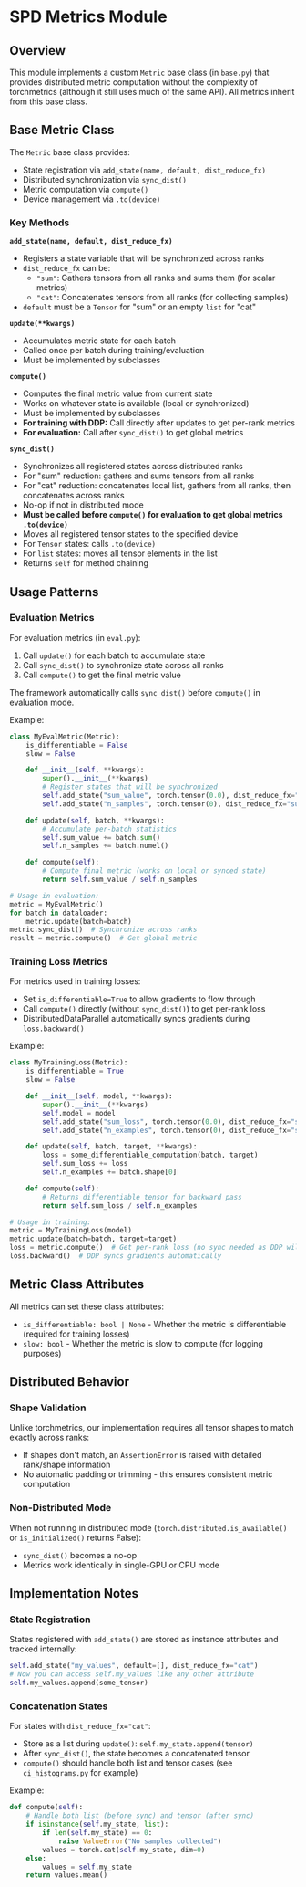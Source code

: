 # SPD Metrics Module

## Overview

This module implements a custom `Metric` base class (in `base.py`) that provides distributed metric computation without the complexity of torchmetrics (although it still uses much of the same API). All metrics inherit from this base class.

## Base Metric Class

The `Metric` base class provides:
- State registration via `add_state(name, default, dist_reduce_fx)`
- Distributed synchronization via `sync_dist()`
- Metric computation via `compute()`
- Device management via `.to(device)`

### Key Methods

**`add_state(name, default, dist_reduce_fx)`**
- Registers a state variable that will be synchronized across ranks
- `dist_reduce_fx` can be:
  - `"sum"`: Gathers tensors from all ranks and sums them (for scalar metrics)
  - `"cat"`: Concatenates tensors from all ranks (for collecting samples)
- `default` must be a `Tensor` for "sum" or an empty `list` for "cat"

**`update(**kwargs)`**
- Accumulates metric state for each batch
- Called once per batch during training/evaluation
- Must be implemented by subclasses

**`compute()`**
- Computes the final metric value from current state
- Works on whatever state is available (local or synchronized)
- Must be implemented by subclasses
- **For training with DDP:** Call directly after updates to get per-rank metrics
- **For evaluation:** Call after `sync_dist()` to get global metrics

**`sync_dist()`**
- Synchronizes all registered states across distributed ranks
- For "sum" reduction: gathers and sums tensors from all ranks
- For "cat" reduction: concatenates local list, gathers from all ranks, then concatenates across ranks
- No-op if not in distributed mode
- **Must be called before `compute()` for evaluation to get global metrics**
**`.to(device)`**
- Moves all registered tensor states to the specified device
- For `Tensor` states: calls `.to(device)`
- For `list` states: moves all tensor elements in the list
- Returns `self` for method chaining

## Usage Patterns

### Evaluation Metrics

For evaluation metrics (in `eval.py`):
1. Call `update()` for each batch to accumulate state
2. Call `sync_dist()` to synchronize state across all ranks
3. Call `compute()` to get the final metric value

The framework automatically calls `sync_dist()` before `compute()` in evaluation mode.

Example:
```python
class MyEvalMetric(Metric):
    is_differentiable = False
    slow = False

    def __init__(self, **kwargs):
        super().__init__(**kwargs)
        # Register states that will be synchronized
        self.add_state("sum_value", torch.tensor(0.0), dist_reduce_fx="sum")
        self.add_state("n_samples", torch.tensor(0), dist_reduce_fx="sum")

    def update(self, batch, **kwargs):
        # Accumulate per-batch statistics
        self.sum_value += batch.sum()
        self.n_samples += batch.numel()

    def compute(self):
        # Compute final metric (works on local or synced state)
        return self.sum_value / self.n_samples

# Usage in evaluation:
metric = MyEvalMetric()
for batch in dataloader:
    metric.update(batch=batch)
metric.sync_dist()  # Synchronize across ranks
result = metric.compute()  # Get global metric
```

### Training Loss Metrics

For metrics used in training losses:
- Set `is_differentiable=True` to allow gradients to flow through
- Call `compute()` directly (without `sync_dist()`) to get per-rank loss
- DistributedDataParallel automatically syncs gradients during `loss.backward()`

Example:
```python
class MyTrainingLoss(Metric):
    is_differentiable = True
    slow = False

    def __init__(self, model, **kwargs):
        super().__init__(**kwargs)
        self.model = model
        self.add_state("sum_loss", torch.tensor(0.0), dist_reduce_fx="sum")
        self.add_state("n_examples", torch.tensor(0), dist_reduce_fx="sum")

    def update(self, batch, target, **kwargs):
        loss = some_differentiable_computation(batch, target)
        self.sum_loss += loss
        self.n_examples += batch.shape[0]

    def compute(self):
        # Returns differentiable tensor for backward pass
        return self.sum_loss / self.n_examples

# Usage in training:
metric = MyTrainingLoss(model)
metric.update(batch=batch, target=target)
loss = metric.compute()  # Get per-rank loss (no sync needed as DDP will sync gradients itself)
loss.backward()  # DDP syncs gradients automatically
```

## Metric Class Attributes

All metrics can set these class attributes:
- `is_differentiable: bool | None` - Whether the metric is differentiable (required for training losses)
- `slow: bool` - Whether the metric is slow to compute (for logging purposes)

## Distributed Behavior

### Shape Validation
Unlike torchmetrics, our implementation requires all tensor shapes to match exactly across ranks:
- If shapes don't match, an `AssertionError` is raised with detailed rank/shape information
- No automatic padding or trimming - this ensures consistent metric computation

### Non-Distributed Mode
When not running in distributed mode (`torch.distributed.is_available()` or `is_initialized()` returns False):
- `sync_dist()` becomes a no-op
- Metrics work identically in single-GPU or CPU mode

## Implementation Notes

### State Registration
States registered with `add_state()` are stored as instance attributes and tracked internally:
```python
self.add_state("my_values", default=[], dist_reduce_fx="cat")
# Now you can access self.my_values like any other attribute
self.my_values.append(some_tensor)
```

### Concatenation States
For states with `dist_reduce_fx="cat"`:
- Store as a list during `update()`: `self.my_state.append(tensor)`
- After `sync_dist()`, the state becomes a concatenated tensor
- `compute()` should handle both list and tensor cases (see `ci_histograms.py` for example)

Example:
```python
def compute(self):
    # Handle both list (before sync) and tensor (after sync)
    if isinstance(self.my_state, list):
        if len(self.my_state) == 0:
            raise ValueError("No samples collected")
        values = torch.cat(self.my_state, dim=0)
    else:
        values = self.my_state
    return values.mean()
```